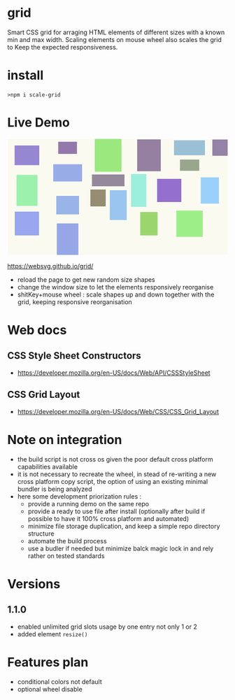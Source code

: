 # grid
Smart CSS grid for arraging HTML elements of different sizes with a known min and max width. Scaling elements on mouse wheel also scales the grid to Keep the expected responsiveness.

# install

    >npm i scale-grid

# Live Demo

<img src="./media/view.png" href="https://websvg.github.io/grid/" target="_blank">

https://websvg.github.io/grid/

* reload the page to get new random size shapes
* change the window size to let the elements responsively reorganise
* shitKey+mouse wheel : scale shapes up and down together with the grid, keeping responsive reorganisation

# Web docs
## CSS Style Sheet Constructors
* https://developer.mozilla.org/en-US/docs/Web/API/CSSStyleSheet

## CSS Grid Layout
* https://developer.mozilla.org/en-US/docs/Web/CSS/CSS_Grid_Layout


# Note on integration
* the build script is not cross os given the poor default cross platform capabilities available
* it is not necessary to recreate the wheel, in stead of re-writing a new cross platform copy script, the option of using an existing minimal bundler is being analyzed
* here some development priorization rules :
  * provide a running demo on the same repo
  * provide a ready to use file after install (optionally after build if possible to have it 100% cross platform and automated)
  * minimize file storage duplication, and keep a simple repo directory structure
  * automate the build process
  * use a budler if needed but minimize balck magic lock in and rely rather on tested standards

# Versions
## 1.1.0
* enabled unlimited grid slots usage by one entry not only 1 or 2
* added element `resize()`

# Features plan
* conditional colors not default
* optional wheel disable
